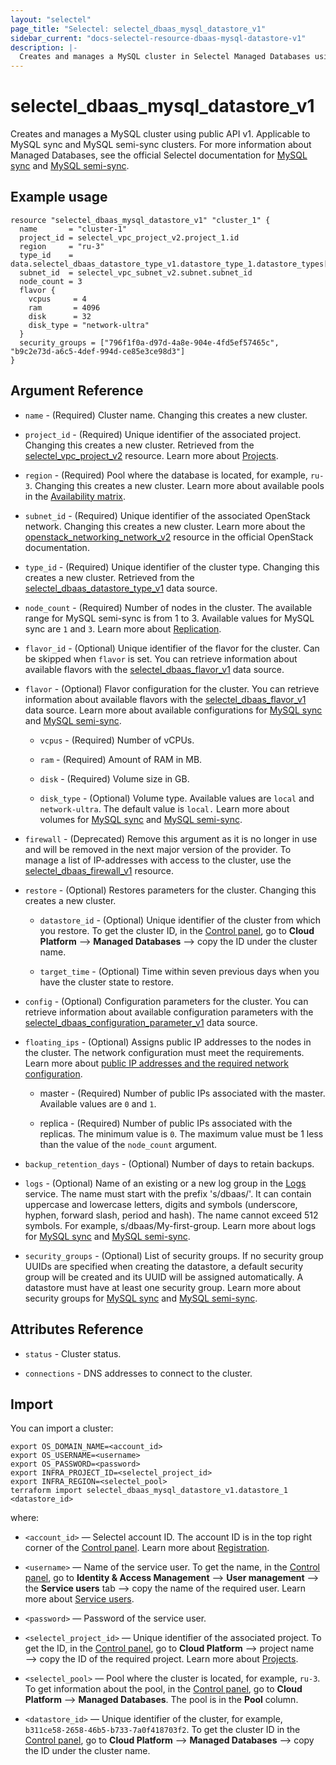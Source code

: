 ```yaml
---
layout: "selectel"
page_title: "Selectel: selectel_dbaas_mysql_datastore_v1"
sidebar_current: "docs-selectel-resource-dbaas-mysql-datastore-v1"
description: |-
  Creates and manages a MySQL cluster in Selectel Managed Databases using public API v1.
---
```


# selectel\_dbaas\_mysql\_datastore\_v1

Creates and manages a MySQL cluster using public API v1. Applicable to MySQL sync and MySQL semi-sync clusters. For more information about Managed Databases, see the official Selectel documentation for [MySQL sync](https://docs.selectel.ru/en/cloud/managed-databases/mysql-sync/) and [MySQL semi-sync](https://docs.selectel.ru/en/cloud/managed-databases/mysql-semi-sync/).

## Example usage

```hcl
resource "selectel_dbaas_mysql_datastore_v1" "cluster_1" {
  name       = "cluster-1"
  project_id = selectel_vpc_project_v2.project_1.id
  region     = "ru-3"
  type_id    = data.selectel_dbaas_datastore_type_v1.datastore_type_1.datastore_types[0].id
  subnet_id  = selectel_vpc_subnet_v2.subnet.subnet_id
  node_count = 3
  flavor {
    vcpus     = 4
    ram       = 4096
    disk      = 32
    disk_type = "network-ultra"
  }
  security_groups = ["796f1f0a-d97d-4a8e-904e-4fd5ef57465c", "b9c2e73d-a6c5-4def-994d-ce85e3ce98d3"]
}
```

## Argument Reference

* `name` - (Required) Cluster name. Changing this creates a new cluster.

* `project_id` - (Required) Unique identifier of the associated project. Changing this creates a new cluster. Retrieved from the [selectel_vpc_project_v2](https://registry.terraform.io/providers/selectel/selectel/latest/docs/resources/vpc_project_v2) resource. Learn more about [Projects](https://docs.selectel.ru/en/control-panel-actions/projects/about-projects/).

* `region` - (Required) Pool where the database is located, for example, `ru-3`. Changing this creates a new cluster. Learn more about available pools in the [Availability matrix](https://docs.selectel.ru/en/control-panel-actions/availability-matrix/#managed-databases).

* `subnet_id` - (Required) Unique identifier of the associated OpenStack network. Changing this creates a new cluster. Learn more about the [openstack_networking_network_v2](https://registry.terraform.io/providers/terraform-provider-openstack/openstack/latest/docs/resources/networking_network_v2) resource in the official OpenStack documentation.

* `type_id` - (Required) Unique identifier of the cluster type. Changing this creates a new cluster. Retrieved from the [selectel_dbaas_datastore_type_v1](https://registry.terraform.io/providers/selectel/selectel/latest/docs/data-sources/dbaas_datastore_type_v1) data source.

* `node_count` - (Required) Number of nodes in the cluster. The available range for MySQL semi-sync is from 1 to 3. Available values for MySQL sync are `1` and `3`. Learn more about [Replication](https://docs.selectel.ru/en/cloud/managed-databases/about/about-managed-databases/#fault-tolerance-and-replication).

* `flavor_id` - (Optional) Unique identifier of the flavor for the cluster. Can be skipped when `flavor` is set. You can retrieve information about available flavors with the [selectel_dbaas_flavor_v1](https://registry.terraform.io/providers/selectel/selectel/latest/docs/data-sources/dbaas_flavor_v1) data source.

* `flavor` - (Optional) Flavor configuration for the cluster. You can retrieve information about available flavors with the [selectel_dbaas_flavor_v1](https://registry.terraform.io/providers/selectel/selectel/latest/docs/data-sources/dbaas_flavor_v1) data source. Learn more about available configurations for [MySQL sync](https://docs.selectel.ru/en/cloud/managed-databases/mysql-sync/configurations/) and [MySQL semi-sync](https://docs.selectel.ru/en/cloud/managed-databases/mysql-semi-sync/configurations/).

  * `vcpus` - (Required) Number of vCPUs.

  * `ram` - (Required) Amount of RAM in MB.

  * `disk` - (Required) Volume size in GB.

  * `disk_type` - (Optional) Volume type. Available values are `local` and `network-ultra`. The default value is `local.` Learn more about volumes for [MySQL sync](https://docs.selectel.ru/en/cloud/managed-databases/mysql-sync/volumes/) and [MySQL semi-sync](https://docs.selectel.ru/en/cloud/managed-databases/mysql-semi-sync/volumes/).

* `firewall` - (Deprecated) Remove this argument as it is no longer in use and will be removed in the next major version of the provider. To manage a list of IP-addresses with access to the cluster, use the [selectel_dbaas_firewall_v1](https://registry.terraform.io/providers/selectel/selectel/latest/docs/resources/dbaas_firewall_v1) resource.

* `restore` - (Optional) Restores parameters for the cluster. Changing this creates a new cluster.

  * `datastore_id` - (Optional) Unique identifier of the cluster from which you restore. To get the cluster ID, in the [Control panel](https://my.selectel.ru/vpc/dbaas/), go to **Cloud Platform** ⟶ **Managed Databases** ⟶ copy the ID under the cluster name.

  * `target_time` - (Optional) Time within seven previous days when you have the cluster state to restore.

* `config` - (Optional) Configuration parameters for the cluster. You can retrieve information about available configuration parameters with the [selectel_dbaas_configuration_parameter_v1](https://registry.terraform.io/providers/selectel/selectel/latest/docs/data-sources/dbaas_configuration_parameter_v1) data source.

* `floating_ips` - (Optional) Assigns public IP addresses to the nodes in the cluster. The network configuration must meet the requirements. Learn more about [public IP addresses and the required network configuration](https://docs.selectel.ru/en/cloud/managed-databases/mysql-sync/public-ip/).

  * master - (Required) Number of public IPs associated with the master. Available values are `0` and `1`.

  * replica - (Required) Number of public IPs associated with the replicas. The minimum value is `0`. The maximum value must be 1 less than the value of the `node_count` argument.

* `backup_retention_days` - (Optional) Number of days to retain backups.

* `logs` - (Optional) Name of an existing or a new log group in the [Logs](https://docs.selectel.ru/en/logs/about-logs/) service. The name must start with the prefix 's/dbaas/'. It can contain uppercase and lowercase letters, digits and symbols (underscore, hyphen, forward slash, period and hash). The name cannot exceed 512 symbols.  For example, s/dbaas/My-first-group. Learn more  about logs for [MySQL sync](https://docs.selectel.ru/en/managed-databases/mysql-sync/logs/) and [MySQL semi-sync](https://docs.selectel.ru/en/managed-databases/mysql-semi-sync/logs/).

* `security_groups` - (Optional) List of security groups. If no security group UUIDs are specified when creating the datastore, a default security group will be created and its UUID will be assigned automatically. A datastore must have at least one security group. Learn more about security groups for [MySQL sync](https://docs.selectel.ru/en/managed-databases/mysql-sync/network-access-control/#security-groups-in-managed-databases) and [MySQL semi-sync](https://docs.selectel.ru/en/managed-databases/mysql-semi-sync/network-access-control/#security-groups-in-managed-databases).

## Attributes Reference

* `status` - Cluster status.

* `connections` - DNS addresses to connect to the cluster.

## Import

You can import a cluster:

```shell
export OS_DOMAIN_NAME=<account_id>
export OS_USERNAME=<username>
export OS_PASSWORD=<password>
export INFRA_PROJECT_ID=<selectel_project_id>
export INFRA_REGION=<selectel_pool>
terraform import selectel_dbaas_mysql_datastore_v1.datastore_1 <datastore_id>
```

where:

* `<account_id>` — Selectel account ID. The account ID is in the top right corner of the [Control panel](https://my.selectel.ru/). Learn more about [Registration](https://docs.selectel.ru/en/control-panel-actions/account/registration/).

* `<username>` — Name of the service user. To get the name, in the [Control panel](https://my.selectel.ru/iam/users_management/users?type=service), go to **Identity & Access Management** ⟶ **User management** ⟶ the **Service users** tab ⟶ copy the name of the required user. Learn more about [Service users](https://docs.selectel.ru/en/control-panel-actions/users-and-roles/user-types-and-roles/).

* `<password>` — Password of the service user.

* `<selectel_project_id>` — Unique identifier of the associated project. To get the ID, in the [Control panel](https://my.selectel.ru/vpc/dbaas), go to **Cloud Platform** ⟶ project name ⟶ copy the ID of the required project. Learn more about [Projects](https://docs.selectel.ru/en/control-panel-actions/projects/about-projects/).

* `<selectel_pool>` — Pool where the cluster is located, for example, `ru-3`. To get information about the pool, in the [Control panel](https://my.selectel.ru/vpc/dbaas/), go to **Cloud Platform** ⟶ **Managed Databases**. The pool is in the **Pool** column.

* `<datastore_id>` — Unique identifier of the cluster, for example, `b311ce58-2658-46b5-b733-7a0f418703f2`. To get the cluster ID in the [Control panel](https://my.selectel.ru/vpc/dbaas/), go to **Cloud Platform** ⟶ **Managed Databases** ⟶ copy the ID under the cluster name.
